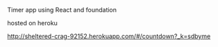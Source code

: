 Timer app using React and foundation

hosted on heroku

http://sheltered-crag-92152.herokuapp.com/#/countdown?_k=sdbyme